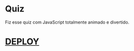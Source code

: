# Quiz
Fiz esse quiz com JavaScript totalmente animado e divertido.
# <a href="https://quiz-created-by-elias.netlify.app/">DEPLOY</a>
